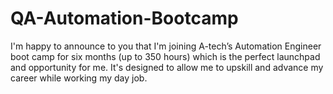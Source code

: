 # QA-Automation-Bootcamp

I'm happy to announce to you that I'm joining A-tech’s Automation Engineer boot camp for six months (up to 350 hours)
which is the perfect launchpad and opportunity for me.
It's designed to allow me to upskill and advance my career while working my day job.
